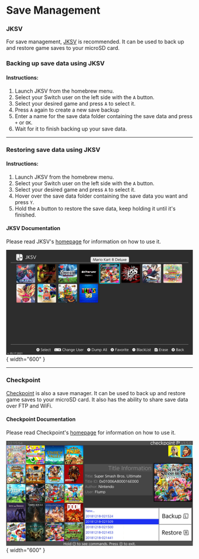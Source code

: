 # Save Management

### **JKSV**

For save management, [JKSV](https://github.com/J-D-K/JKSV) is recommended. It can be used to back up and restore game saves to your microSD card.

### **Backing up save data using JKSV**

#### Instructions:

1. Launch JKSV from the homebrew menu.
1. Select your Switch user on the left side with the `A` button.
1. Select your desired game and press `A` to select it.
1. Press `A` again to create a new save backup
1. Enter a name for the save data folder containing the save data and press `+` or `OK`.
1. Wait for it to finish backing up your save data.

-----

### **Restoring save data using JKSV**

#### Instructions:

1. Launch JKSV from the homebrew menu.
1. Select your Switch user on the left side with the `A` button.
1. Select your desired game and press `A` to select it.
1. Hover over the save data folder containing the save data you want and press `Y`.
1. Hold the `A` button to restore the save data, keep holding it until it's finished.

#### **JKSV Documentation**
Please read JKSV's [homepage](https://github.com/J-D-K/JKSV) for information on how to use it.

![ExampleSwitchTheme](../extras/img/save_jksv.jpg){ width="600" }

-----

### **Checkpoint**

[Checkpoint](https://github.com/FlagBrew/Checkpoint) is also a save manager. It can be used to back up and restore game saves to your microSD card. It also has the ability to share save data over FTP and WiFi.

#### Checkpoint Documentation
Please read Checkpoint's [homepage](https://github.com/Flagbrew/Checkpoint) for information on how to use it.

![ExampleSwitchTheme](../extras/img/save_checkpoint.jpg){ width="600" }
